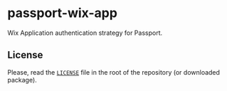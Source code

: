 # passport-wix-app

Wix Application authentication strategy for Passport.

## License

Please, read the [`LICENSE`](LICENSE) file in the root of the repository (or downloaded package).
